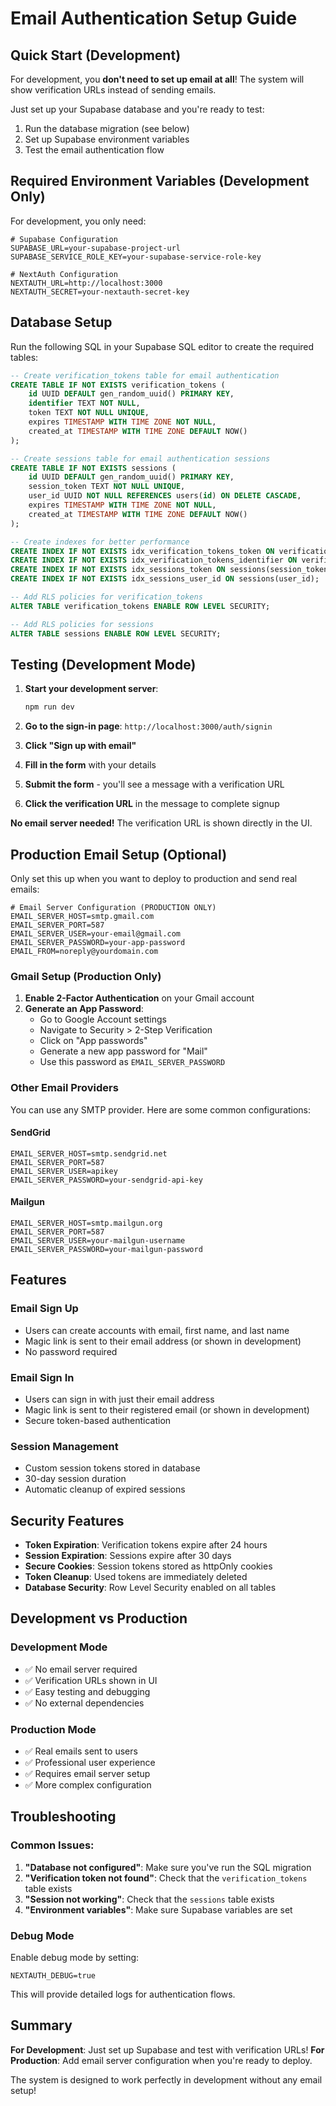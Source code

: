 # Email Authentication Setup Guide

## Quick Start (Development)

For development, you **don't need to set up email at all**! The system will show verification URLs instead of sending emails.

Just set up your Supabase database and you're ready to test:

1. Run the database migration (see below)
2. Set up Supabase environment variables
3. Test the email authentication flow

## Required Environment Variables (Development Only)

For development, you only need:

```env
# Supabase Configuration
SUPABASE_URL=your-supabase-project-url
SUPABASE_SERVICE_ROLE_KEY=your-supabase-service-role-key

# NextAuth Configuration
NEXTAUTH_URL=http://localhost:3000
NEXTAUTH_SECRET=your-nextauth-secret-key
```

## Database Setup

Run the following SQL in your Supabase SQL editor to create the required tables:

```sql
-- Create verification_tokens table for email authentication
CREATE TABLE IF NOT EXISTS verification_tokens (
    id UUID DEFAULT gen_random_uuid() PRIMARY KEY,
    identifier TEXT NOT NULL,
    token TEXT NOT NULL UNIQUE,
    expires TIMESTAMP WITH TIME ZONE NOT NULL,
    created_at TIMESTAMP WITH TIME ZONE DEFAULT NOW()
);

-- Create sessions table for email authentication sessions
CREATE TABLE IF NOT EXISTS sessions (
    id UUID DEFAULT gen_random_uuid() PRIMARY KEY,
    session_token TEXT NOT NULL UNIQUE,
    user_id UUID NOT NULL REFERENCES users(id) ON DELETE CASCADE,
    expires TIMESTAMP WITH TIME ZONE NOT NULL,
    created_at TIMESTAMP WITH TIME ZONE DEFAULT NOW()
);

-- Create indexes for better performance
CREATE INDEX IF NOT EXISTS idx_verification_tokens_token ON verification_tokens(token);
CREATE INDEX IF NOT EXISTS idx_verification_tokens_identifier ON verification_tokens(identifier);
CREATE INDEX IF NOT EXISTS idx_sessions_token ON sessions(session_token);
CREATE INDEX IF NOT EXISTS idx_sessions_user_id ON sessions(user_id);

-- Add RLS policies for verification_tokens
ALTER TABLE verification_tokens ENABLE ROW LEVEL SECURITY;

-- Add RLS policies for sessions
ALTER TABLE sessions ENABLE ROW LEVEL SECURITY;
```

## Testing (Development Mode)

1. **Start your development server**:
   ```bash
   npm run dev
   ```

2. **Go to the sign-in page**: `http://localhost:3000/auth/signin`

3. **Click "Sign up with email"**

4. **Fill in the form** with your details

5. **Submit the form** - you'll see a message with a verification URL

6. **Click the verification URL** in the message to complete signup

**No email server needed!** The verification URL is shown directly in the UI.

## Production Email Setup (Optional)

Only set this up when you want to deploy to production and send real emails:

```env
# Email Server Configuration (PRODUCTION ONLY)
EMAIL_SERVER_HOST=smtp.gmail.com
EMAIL_SERVER_PORT=587
EMAIL_SERVER_USER=your-email@gmail.com
EMAIL_SERVER_PASSWORD=your-app-password
EMAIL_FROM=noreply@yourdomain.com
```

### Gmail Setup (Production Only)

1. **Enable 2-Factor Authentication** on your Gmail account
2. **Generate an App Password**:
   - Go to Google Account settings
   - Navigate to Security > 2-Step Verification
   - Click on "App passwords"
   - Generate a new app password for "Mail"
   - Use this password as `EMAIL_SERVER_PASSWORD`

### Other Email Providers

You can use any SMTP provider. Here are some common configurations:

#### SendGrid
```env
EMAIL_SERVER_HOST=smtp.sendgrid.net
EMAIL_SERVER_PORT=587
EMAIL_SERVER_USER=apikey
EMAIL_SERVER_PASSWORD=your-sendgrid-api-key
```

#### Mailgun
```env
EMAIL_SERVER_HOST=smtp.mailgun.org
EMAIL_SERVER_PORT=587
EMAIL_SERVER_USER=your-mailgun-username
EMAIL_SERVER_PASSWORD=your-mailgun-password
```

## Features

### Email Sign Up
- Users can create accounts with email, first name, and last name
- Magic link is sent to their email address (or shown in development)
- No password required

### Email Sign In
- Users can sign in with just their email address
- Magic link is sent to their registered email (or shown in development)
- Secure token-based authentication

### Session Management
- Custom session tokens stored in database
- 30-day session duration
- Automatic cleanup of expired sessions

## Security Features

- **Token Expiration**: Verification tokens expire after 24 hours
- **Session Expiration**: Sessions expire after 30 days
- **Secure Cookies**: Session tokens stored as httpOnly cookies
- **Token Cleanup**: Used tokens are immediately deleted
- **Database Security**: Row Level Security enabled on all tables

## Development vs Production

### Development Mode
- ✅ No email server required
- ✅ Verification URLs shown in UI
- ✅ Easy testing and debugging
- ✅ No external dependencies

### Production Mode
- ✅ Real emails sent to users
- ✅ Professional user experience
- ✅ Requires email server setup
- ✅ More complex configuration

## Troubleshooting

### Common Issues:

1. **"Database not configured"**: Make sure you've run the SQL migration
2. **"Verification token not found"**: Check that the `verification_tokens` table exists
3. **"Session not working"**: Check that the `sessions` table exists
4. **"Environment variables"**: Make sure Supabase variables are set

### Debug Mode

Enable debug mode by setting:
```env
NEXTAUTH_DEBUG=true
```

This will provide detailed logs for authentication flows.

## Summary

**For Development**: Just set up Supabase and test with verification URLs!
**For Production**: Add email server configuration when you're ready to deploy.

The system is designed to work perfectly in development without any email setup! 